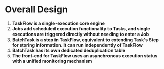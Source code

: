 # Overall Design

1. **TaskFlow is a single-execution core engine**  
2. **Jobs add scheduled execution functionality to Tasks, and single executions are triggered directly without needing to enter a Job**  
3. **BatchTask is a step in TaskFlow, equivalent to extending Task's Step for storing information. It can run independently of TaskFlow**  
4. **BatchTask has its own dedicated deduplication table**  
5. **The front-end for TaskFlow uses an asynchronous execution status with a unified monitoring mechanism**  
